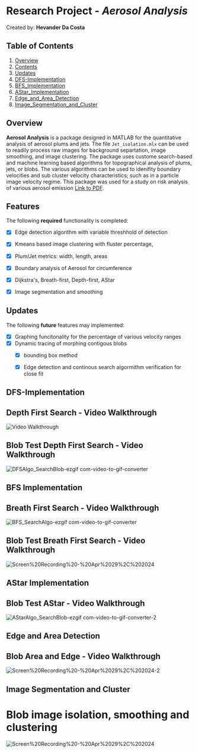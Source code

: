 # Research Project - *Aerosol Analysis*

Created by: **Hevander Da Costa**

## Table of Contents

1. [Overview](#Overview)
2. [Contents](#Contents)
3. [Updates](#Updates)
4. [DFS-Implementation](#DFS-Implementation)
5. [BFS_Implementation](#BFS_Implementation)
6. [AStar_Implementation](#AStar_Implementation)
7. [Edge_and_Area_Detection](#Edge_and_Area_Detection)
8. [Image_Segmentation_and_Cluster](#Image_Segmentation_and_Cluster)






## Overview
**Aerosol Analysis** is a package designed in MATLAB for the quantitative analysis of aerosol plums and jets. The file `Jet_isolation.mlx` can be used to readily process raw images for background separtation, image smoothing, and image clustering. The package uses custome search-based and machine learning based algorithms for topographical analysis of plums, jets, or blobs. The various algorithms can be used to idenifity boundary velocities and sub cluster velocity characteristics; such as in a particle image velocity regime. This package was used for a study on risk analysis of various aerosol emission  [Link to PDF](https://onlinelibrary.wiley.com/doi/epdf/10.1111/ina.13064).



## Features

The following **required** functionality is completed:

- [X] Edge detection algorithm with variable threshhold of detection
- [X] Kmeans based image clustering with fluster percentage,
- [X] Plum/Jet metrics: width, length, areas
- [X] Boundary analysis of Aerosol for circumference 
- [X] Dijkstra's, Breath-first, Depth-first, AStar
- [X] Image segmentation and smoothing 

 
## Updates
The following **future** features may implemented:

- [X] Graphing funcitonality for the percentage of various velocity ranges
- [X] Dynamic tracing of morphing contigous blobs
  - [X] bounding box method
  - [X] Edge detection and continous search algormithm verification for close fit
  

## DFS-Implementation
## Depth First Search - Video Walkthrough 
<img src='https://i.imgur.com/vhr4qox.gif' title='Video Walkthrough' width='' alt='Video Walkthrough' />

## Blob Test Depth First Search - Video Walkthrough
![DFSAlgo_SearchBlob-ezgif com-video-to-gif-converter](https://github.com/Hevander27/BoundaryAnalysis/assets/45948489/b400babe-8c20-4368-8ff4-c3d08ec81bca)

## BFS Implementation
## Breath First Search - Video Walkthrough 
![BFS_SearchAlgo-ezgif com-video-to-gif-converter](https://github.com/Hevander27/BoundaryAnalysis/assets/45948489/116b050b-2545-4420-a7ab-f1fdf934eb9a)

## Blob Test Breath First Search - Video Walkthrough 
![Screen%20Recording%20-%20Apr%2029%2C%202024](https://github.com/Hevander27/BoundaryAnalysis/assets/45948489/1ea0e652-2dd2-43e2-bfe7-ca1f8df85bd4)

## AStar Implementation
## Blob Test AStar - Video Walkthrough
![AStarAlgo_SearchBlob-ezgif com-video-to-gif-converter-2](https://github.com/Hevander27/BoundaryAnalysis/assets/45948489/0461e6c7-8125-43e0-bffc-280eb0dd4239)

## Edge and Area Detection
## Blob Area and Edge - Video Walkthrough
![Screen%20Recording%20-%20Apr%2029%2C%202024-2](https://github.com/Hevander27/BoundaryAnalysis/assets/45948489/9ed50096-a316-4f16-89f8-2f3ec4c8c962)

## Image Segmentation and Cluster
# Blob image isolation, smoothing and clustering
![Screen%20Recording%20-%20Apr%2029%2C%202024](https://github.com/Hevander27/BoundaryAnalysis/assets/45948489/9adef4f5-e69f-4c27-a289-708de803ff92)







